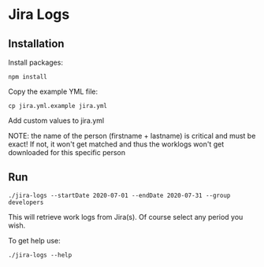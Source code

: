 # Jira Logs

## Installation

Install packages:
```shell script
npm install
```

Copy the example YML file:
```shell script
cp jira.yml.example jira.yml
```

Add custom values to jira.yml

NOTE: the name of the person (firstname + lastname) is critical and must be exact! If not, it won't get matched and
thus the worklogs won't get downloaded for this specific person

## Run

```shell script
./jira-logs --startDate 2020-07-01 --endDate 2020-07-31 --group developers
```

This will retrieve work logs from Jira(s). Of course select any period you wish.

To get help use:
```shell script
./jira-logs --help
```

